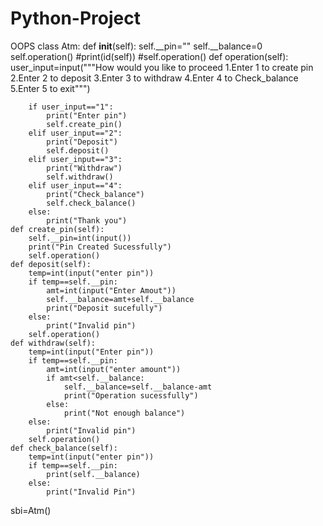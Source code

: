 # Python-Project
OOPS
class Atm:
    def __init__(self):
        self.__pin=""
        self.__balance=0
        self.operation()
        #print(id(self))
        #self.operation()
    def operation(self):
        user_input=input("""How would you like to proceed
        1.Enter 1 to create pin
        2.Enter 2 to deposit
        3.Enter 3 to withdraw
        4.Enter 4 to Check_balance
        5.Enter 5 to exit""")
        
        if user_input=="1":
            print("Enter pin")
            self.create_pin()
        elif user_input=="2":
            print("Deposit")
            self.deposit()
        elif user_input=="3":
            print("Withdraw")
            self.withdraw()
        elif user_input=="4":
            print("Check_balance")
            self.check_balance()
        else:
            print("Thank you")
    def create_pin(self):
        self.__pin=int(input())
        print("Pin Created Sucessfully")
        self.operation()
    def deposit(self):
        temp=int(input("enter pin"))
        if temp==self.__pin:
            amt=int(input("Enter Amout"))
            self.__balance=amt+self.__balance
            print("Deposit sucefully")
        else:
            print("Invalid pin")
        self.operation()
    def withdraw(self):
        temp=int(input("Enter pin"))
        if temp==self.__pin:
            amt=int(input("enter amount"))
            if amt<self.__balance:
                self.__balance=self.__balance-amt
                print("Operation sucessfully")
            else:
                print("Not enough balance")
        else:
            print("Invalid pin")
        self.operation()
    def check_balance(self):
        temp=int(input("enter pin"))
        if temp==self.__pin:
            print(self.__balance)
        else:
            print("Invalid Pin")
            
>>>
sbi=Atm()
